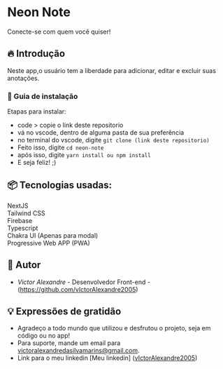
# Neon Note

Conecte-se com quem você quiser!
## 🔥 Introdução

Neste app,o usuário tem a liberdade para adicionar, editar e excluir suas anotações.

### 🔨 Guia de instalação

Etapas para instalar:

- code > copie o link deste repositorio <br />
- vá no vscode, dentro de alguma pasta de sua preferência <br />
- no terminal do vscode, digite `git clone (link deste repositorio)` <br />
- Feito isso, digite `cd neon-note` <br />
- após isso, digite `yarn install ou npm install` <br />
- E seja feliz! ;) <br />

## 📦 Tecnologias usadas:
NextJS <br/>
Tailwind CSS <br/>
Firebase <br/>
Typescript <br />
Chakra UI (Apenas para modal) <br />
Progressive Web APP (PWA)

## 👷 Autor

* *Victor Alexandre* - Desenvolvedor Front-end - (https://github.com/vIctorAlexandre2005)

## 💡 Expressões de gratidão

* Agradeço a todo mundo que utilizou e desfrutou o projeto, seja em código ou no app!
* Para suporte, mande um email para victoralexandredasilvamarins@gmail.com.
* Link para o meu linkedin [Meu linkedin] ([vIctorAlexandre2005](https://www.linkedin.com/in/victoralexandredasilvamarins/))
